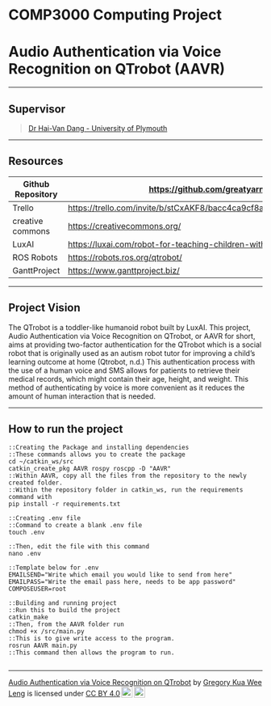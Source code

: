 # COMP3000 Computing Project

# Audio Authentication via Voice Recognition on QTrobot (AAVR)

---

## Supervisor

> [Dr Hai-Van Dang - University of Plymouth](https://www.plymouth.ac.uk/staff/hai-van-dang)

---

## Resources

| Github Repository | https://github.com/greatyarn/COMP3000_Computing_Project                                        |
| ----------------- | ---------------------------------------------------------------------------------------------- |
| Trello            | https://trello.com/invite/b/stCxAKF8/bacc4ca9cf8aefa46403a2451d15e98f/comp3000computingproject |
| creative commons  | https://creativecommons.org/                                                                   |
| LuxAI             | https://luxai.com/robot-for-teaching-children-with-autism-at-home/                             |
| ROS Robots        | https://robots.ros.org/qtrobot/                                                                |
| GanttProject      | https://www.ganttproject.biz/                                                                  |

---

## Project Vision

The QTrobot is a toddler-like humanoid robot built by LuxAI. This project, Audio Authentication via Voice Recognition on QTrobot, or AAVR for short, aims at providing two-factor authentication for the QTrobot which is a social robot that is originally used as an autism robot tutor for improving a child’s learning outcome at home (Qtrobot, n.d.) This authentication process with the use of a human voice and SMS allows for patients to retrieve their medical records, which might contain their age, height, and weight. This method of authenticating by voice is more convenient as it reduces the amount of human interaction that is needed.

---

## How to run the project

```batch
::Creating the Package and installing dependencies
::These commands allows you to create the package 
cd ~/catkin_ws/src
catkin_create_pkg AAVR rospy roscpp -D "AAVR"
::Within AAVR, copy all the files from the repository to the newly created folder.
::Within the repository folder in catkin_ws, run the requirements command with
pip install -r requirements.txt

::Creating .env file
::Command to create a blank .env file
touch .env

::Then, edit the file with this command
nano .env

::Template below for .env
EMAILSEND="Write which email you would like to send from here"
EMAILPASS="Write the email pass here, needs to be app password"
COMPOSEUSER=root

::Building and running project
::Run this to build the project
catkin_make
::Then, from the AAVR folder run
chmod +x /src/main.py
::This is to give write access to the program.
rosrun AAVR main.py
::This command then allows the program to run.


```

---

<div>
<p xmlns:cc="http://creativecommons.org/ns#" xmlns:dct="http://purl.org/dc/terms/"><a property="dct:title" rel="cc:attributionURL" href="https://github.com/greatyarn/COMP3000_Computing_Project">Audio Authentication via Voice Recognition on QTrobot</a> by <a rel="cc:attributionURL dct:creator" property="cc:attributionName" href="https://github.com/greatyarn">Gregory Kua Wee Leng</a> is licensed under <a href="http://creativecommons.org/licenses/by/4.0/?ref=chooser-v1" target="_blank" rel="license noopener noreferrer" style="display:inline-block;">CC BY 4.0<img style="height:22px!important;margin-left:3px;vertical-align:text-bottom;" src="https://mirrors.creativecommons.org/presskit/icons/cc.svg?ref=chooser-v1"><img style="height:22px!important;margin-left:3px;vertical-align:text-bottom;" src="https://mirrors.creativecommons.org/presskit/icons/by.svg?ref=chooser-v1"></a></p>
</div>
